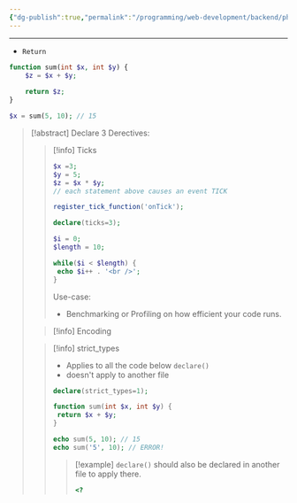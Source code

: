 ```yaml
---
{"dg-publish":true,"permalink":"/programming/web-development/backend/php/01-procedural/04-control-structures/05-return-declare-and-tickable-statements/","tags":["programming","php","webdevelopment","backend"]}
---
```



--- 
- `Return`
```php
function sum(int $x, int $y) {
	$z = $x + $y;
	
	return $z;
}

$x = sum(5, 10); // 15
```


> [!abstract] Declare
> 3 Derectives:
>> [!info] Ticks
>> ```php
>> $x =3;
>> $y = 5;
>> $z = $x * $y;
>> // each statement above causes an event TICK
>> 
>> register_tick_function('onTick');
>> 
>> declare(ticks=3);
>> 
>> $i = 0;
>> $length = 10;
>> 
>> while($i < $length) {
>> 	echo $i++ . '<br />';
>> }
>> 
>> ```
>> Use-case:
>> - Benchmarking or Profiling on how efficient your code runs.
>> 
>
>> [!info] Encoding 
>
>
>> [!info] strict_types
>> - Applies to all the code below `declare()`
>> 	- doesn't apply to another file
>> ```php
>> declare(strict_types=1);
>> 
>> function sum(int $x, int $y) {
>> 	return $x + $y;
>> }
>> 
>> echo sum(5, 10); // 15
>> echo sum('5', 10); // ERROR!
>> ```
>>> [!example] 
>>> `declare()` should also be declared in another file to apply there.
>>> ```php
>>> <?
>>> ```
```
```

